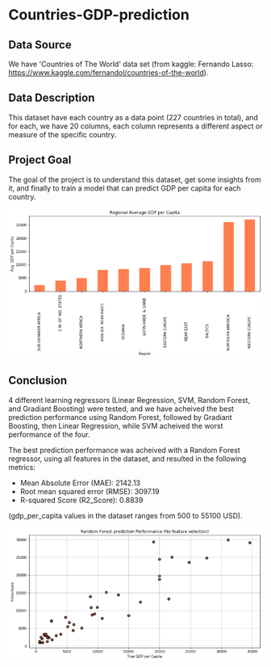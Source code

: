 # Countries-GDP-prediction

## Data Source
We have 'Countries of The World' data set 
(from kaggle: Fernando Lasso: https://www.kaggle.com/fernandol/countries-of-the-world).

## Data Description
This dataset have each country as a data point (227 countries in total), and for each, we have 20 columns, each column represents a different aspect or measure of the specific country. 

## Project Goal
The goal of the project is to understand this dataset, get some insights from it, and finally to train a model that can predict GDP per capita for each country. 

![](/regional-average-gdp-per-capita.png)

## Conclusion 
4 different learning regressors (Linear Regression, SVM, Random Forest, and Gradiant Boosting) were tested, and we have acheived the best prediction performance using Random Forest, followed by Gradiant Boosting, then Linear Regression, while SVM acheived the worst performance of the four.

The best prediction performance was acheived with a Random Forest regressor, using all features in the dataset, and resulted in the following metrics:

* Mean Absolute Error (MAE): 2142.13
* Root mean squared error (RMSE): 3097.19
* R-squared Score (R2_Score): 0.8839

(gdp_per_capita values in the dataset ranges from 500 to 55100 USD).

![](/Prediction_performance.png)
